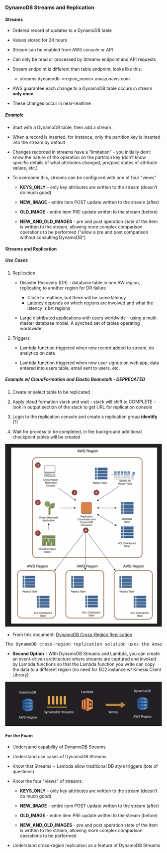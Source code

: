 ### DynamoDB Streams and Replication

#### Streams

* Ordered record of updates to a DynamoDB table

* Values stored for 24 hours

* Stream can be enabled from AWS console or API

* Can only be read or processed by Streams endpoint and API requests

* Stream endpoint is different than table endpoint, looks like this:

    * streams.dynamodb-<region_name>.amazonaws.com

* AWS guarantee each change to a DynamoDB table occurs in stream **only once**

* These changes occur in near-realtime

##### Example

* Start with a DynamoDB table, then add a stream
* When a record is inserted, for instance, only the partition key is inserted into the stream by default

* Changes recorded in streams have a "limitation" - you initially don’t know the nature of the operation on the partition key (don’t know specific details of what attributes changed, pre/post states of attribute values, etc.)

* To overcome this, streams can be configured with one of four "views"

    * **KEYS_ONLY** - only key attributes are written to the stream (doesn’t do much good)

    * **NEW_IMAGE** - entire item POST update written to the stream (after)

    * **OLD_IMAGE** - entire item PRE update written to the stream (before)

    * **NEW_AND_OLD_IMAGES** - pre and post operation state of the item is written to the stream, allowing more complex comparison operations to be performed ("allow a pre and post comparison without consulting DynamoDB")

#### Streams and Replication

##### Use Cases

1.  Replication

    * Disaster Recovery (DR) - database table in one AW region, replicating to another region for DR failure
        * Close to realtime, but there will be some latency
        * Latency depends on which regions are involved and what the latency is b/t regions

    * Large distributed applications with users worldwide - using a multi-master database model.  A synched set of tables operating worldwide.
    
2.  Triggers

    * Lambda function triggered when new record added to stream, do analytics on data
    
    * Lambda function triggered when new user signup on web app, data entered into users table, email sent to users, etc.


##### Example w/ CloudFormation and Elastic Beanstalk - DEPRECATED

1.  Create or select table to be replicated

1.  Apply cloud formation stack and wait - stack will shift to COMPLETE - look in output section of the stack to get URL for replication console

1.  Login to the replication console and create a replication group **identify** (?)

1.  Wait for process to be completed, in the background additional checkpoint tables will be created

![example01](../images/DynamoDB_replication1.png)

* From this document: [DynamoDB Cross-Region Replication](http://docs.aws.amazon.com/amazondynamodb/latest/developerguide/Streams.CrossRegionRepl.html)

<pre>The DynamoDB cross-region replication solution uses the Amazon DynamoDB Cross-Region Replication Library. This library uses DynamoDB Streams to keep DynamoDB tables in sync across multiple regions in near real time. When you write to a DynamoDB table in one region, those changes are automatically propagated by the Cross-Region Replication Library to your tables in other regions. </pre>

* **Second Option** - With DynamoDB Streams and Lambda, you can create an event-driven architecture where streams are captured and invoked by Lambda functions so that the Lambda function you write can copy the data to a different region (no need for EC2 instance w/ Kinesis Client Library)

![example02](../images/DynamoDB_replication2.png)

#### For the Exam

* Understand capability of DynamoDB Streams

* Understand use cases of DynamoDB Streams

* Know that Streams + Lambda allow traditional DB style triggers (lots of questions)

* Know the four "views" of streams:

    * **KEYS_ONLY** - only key attributes are written to the stream (doesn’t do much good)

    * **NEW_IMAGE** - entire item POST update written to the stream (after)

    * **OLD_IMAGE** - entire item PRE update written to the stream (before)

    * **NEW_AND_OLD_IMAGES** - pre and post operation state of the item is written to the stream, allowing more complex comparison operations to be performed

* Understand cross-region replication as a feature of DynamoDB Streams
